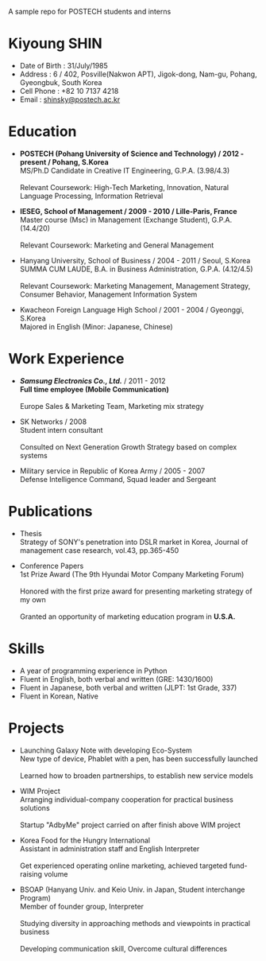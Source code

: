 A sample repo for POSTECH students and interns

# Kiyoung SHIN

- Date of Birth : 31/July/1985
- Address : 6 / 402, Posville(Nakwon APT), Jigok-dong, Nam-gu, Pohang, Gyeongbuk, South Korea
- Cell Phone : +82 10 7137 4218
- Email : shinsky@postech.ac.kr


Education
========

- **POSTECH (Pohang University of Science and Technology) / 2012 - present / Pohang, S.Korea**
<br>   MS/Ph.D Candidate in Creative IT Engineering, G.P.A. (3.98/4.3) </br>
<br>   Relevant Coursework: High-Tech Marketing, Innovation, Natural Language Processing, Information Retrieval </br>

- **IESEG, School of Management / 2009 - 2010 / Lille-Paris, France**
<br>   Master course (Msc) in Management (Exchange Student), G.P.A. (14.4/20) </br>
<br>   Relevant Coursework: Marketing and General Management </br>

- Hanyang University, School of Business / 2004 - 2011 / Seoul, S.Korea
<br>   SUMMA CUM LAUDE, B.A. in Business Administration, G.P.A. (4.12/4.5) </br>
<br>   Relevant Coursework: Marketing Management, Management Strategy, Consumer Behavior, Management Information System </br>

- Kwacheon Foreign Language High School / 2001 - 2004 / Gyeonggi, S.Korea
<br>   Majored in English (Minor: Japanese, Chinese) </br>


Work Experience
==============

- **_Samsung Electronics Co., Ltd._** / 2011 - 2012
<br>   **Full time employee (Mobile Communication)** </br>
<br>   Europe Sales & Marketing Team, Marketing mix strategy </br>

- SK Networks / 2008
<br>   Student intern consultant </br>
<br>   Consulted on Next Generation Growth Strategy based on complex systems </br>

- Military service in Republic of Korea Army / 2005 - 2007
<br>   Defense Intelligence Command, Squad leader and Sergeant </br>


Publications
==========

- Thesis
<br> Strategy of SONY's penetration into DSLR market in Korea, Journal of management case research, vol.43, pp.365-450  </br>

- Conference Papers
<br> 1st Prize Award (The 9th Hyundai Motor Company Marketing Forum) </br>
<br>   Honored with the first prize award for presenting marketing strategy of my own </br>
<br>   Granted an opportunity of marketing education program in **U.S.A.**  </br>

Skills
====

- A year of programming experience in Python </br>
- Fluent in English, both verbal and written (GRE: 1430/1600) </br>
- Fluent in Japanese, both verbal and written (JLPT: 1st Grade, 337) </br>
- Fluent in Korean, Native </br>


Projects
=======

- Launching Galaxy Note with developing Eco-System
<br>   New type of device, Phablet with a pen, has been successfully launched  </br>
<br>   Learned how to broaden partnerships, to establish new service models </br>

- WIM Project
<br>   Arranging individual-company cooperation for practical business solutions </br>
<br>   Startup "AdbyMe" project carried on after finish above WIM project </br>

- Korea Food for the Hungry International
<br>   Assistant in administration staff and English Interpreter </br>
<br>   Get experienced operating online marketing, achieved targeted fund-raising volume </br>

- BSOAP (Hanyang Univ. and Keio Univ. in Japan, Student interchange Program)
<br> Member of founder group, Interpreter </br>
<br>   Studying diversity in approaching methods and viewpoints in practical business  </br>
<br>   Developing communication skill, Overcome cultural differences </br>




